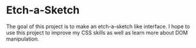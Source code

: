 # Etch-a-Sketch

The goal of this project is to make an 
etch-a-sketch like interface. I hope to
use this project to improve my CSS skills
as well as learn more about DOM manipulation.